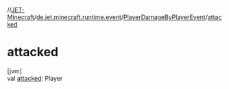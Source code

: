 //[JET-Minecraft](../../../index.md)/[de.jet.minecraft.runtime.event](../index.md)/[PlayerDamageByPlayerEvent](index.md)/[attacked](attacked.md)

# attacked

[jvm]\
val [attacked](attacked.md): Player

